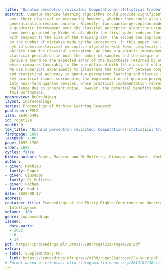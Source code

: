 ```yaml
---
title: 'Quantum perceptron revisited: Computational-statistical tradeoffs'
abstract: Quantum machine learning algorithms could provide significant speed-ups
  over their classical counterparts; however, whether they could also achieve good
  generalization remains unclear. Recently, two quantum perceptron models which give
  a quadratic improvement over the classical perceptron algorithm using Grover’s search
  have been proposed by Wiebe et al. While the first model reduces the complexity
  with respect to the size of the training set, the second one improves the bound
  on the number of mistakes made by the perceptron. In this paper, we introduce a
  hybrid quantum-classical perceptron algorithm with lower complexity and better generalization
  ability than the classical perceptron. We show a quadratic improvement over the
  classical perceptron in both the number of samples and the margin of the data. We
  derive a bound on the expected error of the hypothesis returned by our algorithm,
  which compares favorably to the one obtained with the classical online perceptron.
  We use numerical experiments to illustrate the trade-off between computational complexity
  and statistical accuracy in quantum perceptron learning and discuss some of the
  key practical issues surrounding the implementation of quantum perceptron models
  into near-term quantum devices, whose practical implementation represents a serious
  challenge due to inherent noise. However, the potential benefits make correcting
  this worthwhile.
openreview: BuOcoU8jqxq
layout: inproceedings
series: Proceedings of Machine Learning Research
publisher: PMLR
issn: 2640-3498
id: roget22a
month: 0
tex_title: 'Quantum perceptron revisited: Computational-statistical tradeoffs'
firstpage: 1697
lastpage: 1706
page: 1697-1706
order: 1697
cycles: false
bibtex_author: Roget, Mathieu and Di Molfetta, Giuseppe and Kadri, Hachem
author:
- given: Mathieu
  family: Roget
- given: Giuseppe
  family: Di Molfetta
- given: Hachem
  family: Kadri
date: 2022-08-17
address:
container-title: Proceedings of the Thirty-Eighth Conference on Uncertainty in Artificial
  Intelligence
volume: '180'
genre: inproceedings
issued:
  date-parts:
  - 2022
  - 8
  - 17
pdf: https://proceedings.mlr.press/v180/roget22a/roget22a.pdf
extras:
- label: Supplementary PDF
  link: https://proceedings.mlr.press/v180/roget22a/roget22a-supp.pdf
# Format based on citeproc: http://blog.martinfenner.org/2013/07/30/citeproc-yaml-for-bibliographies/
---
```


